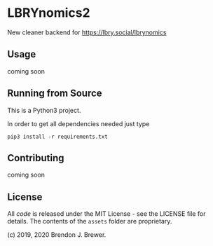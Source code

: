 # LBRYnomics2
New cleaner backend for https://lbry.social/lbrynomics

## Usage

coming soon

## Running from Source

This is a Python3 project.

In order to get all dependencies needed just type
```
pip3 install -r requirements.txt
```

## Contributing

coming soon

## License

All *code* is released under the MIT License - see the LICENSE file for details. The contents of the `assets` folder are proprietary.


(c) 2019, 2020 Brendon J. Brewer.
